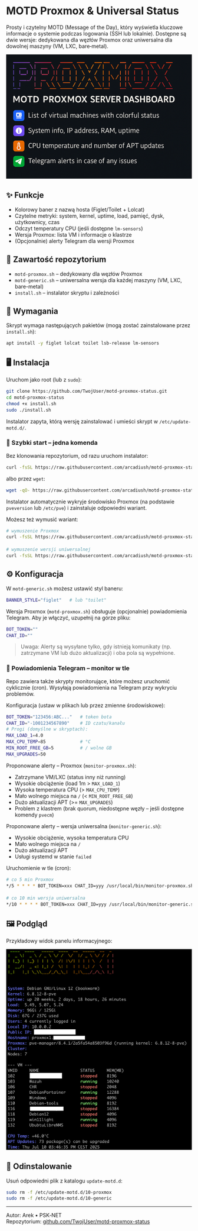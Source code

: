 # MOTD Proxmox & Universal Status

Prosty i czytelny MOTD (Message of the Day), który wyświetla kluczowe informacje o systemie podczas logowania (SSH lub lokalnie). Dostępne są dwie wersje: dedykowana dla węzłów Proxmox oraz uniwersalna dla dowolnej maszyny (VM, LXC, bare‑metal).

![Baner MOTD](banner.png)

## ✨ Funkcje

- Kolorowy baner z nazwą hosta (Figlet/Toilet + Lolcat)
- Czytelne metryki: system, kernel, uptime, load, pamięć, dysk, użytkownicy, czas
- Odczyt temperatury CPU (jeśli dostępne `lm-sensors`)
- Wersja Proxmox: lista VM i informacje o klastrze
- (Opcjonalnie) alerty Telegram dla wersji Proxmox

## 📂 Zawartość repozytorium

- `motd-proxmox.sh` – dedykowany dla węzłów Proxmox
- `motd-generic.sh` – uniwersalna wersja dla każdej maszyny (VM, LXC, bare-metal)
- `install.sh` – instalator skryptu i zależności

## 🧩 Wymagania

Skrypt wymaga następujących pakietów (mogą zostać zainstalowane przez `install.sh`):

```bash
apt install -y figlet lolcat toilet lsb-release lm-sensors
```

## 🖥️ Instalacja

Uruchom jako root (lub z `sudo`):

```bash
git clone https://github.com/TwojUser/motd-proxmox-status.git
cd motd-proxmox-status
chmod +x install.sh
sudo ./install.sh
```

Instalator zapyta, którą wersję zainstalować i umieści skrypt w `/etc/update-motd.d/`.

### 🚀 Szybki start – jedna komenda

Bez klonowania repozytorium, od razu uruchom instalator:

```bash
curl -fsSL https://raw.githubusercontent.com/arcadiush/motd-proxmox-status/main/install.sh | sudo bash
```

albo przez `wget`:

```bash
wget -qO- https://raw.githubusercontent.com/arcadiush/motd-proxmox-status/main/install.sh | sudo bash
```

Instalator automatycznie wykryje środowisko Proxmox (na podstawie `pveversion` lub `/etc/pve`) i zainstaluje odpowiedni wariant. 

Możesz też wymusić wariant:

```bash
# wymuszenie Proxmox
curl -fsSL https://raw.githubusercontent.com/arcadiush/motd-proxmox-status/main/install.sh | INSTALL_VARIANT=proxmox sudo -E bash

# wymuszenie wersji uniwersalnej
curl -fsSL https://raw.githubusercontent.com/arcadiush/motd-proxmox-status/main/install.sh | INSTALL_VARIANT=generic sudo -E bash
```

## ⚙️ Konfiguracja

W `motd-generic.sh` możesz ustawić styl baneru:

```bash
BANNER_STYLE="figlet"   # lub "toilet"
```

Wersja Proxmox (`motd-proxmox.sh`) obsługuje (opcjonalnie) powiadomienia Telegram. Aby je włączyć, uzupełnij na górze pliku:

```bash
BOT_TOKEN=""
CHAT_ID=""
```

> Uwaga: Alerty są wysyłane tylko, gdy istnieją komunikaty (np. zatrzymane VM lub dużo aktualizacji) i oba pola są wypełnione.

### 📣 Powiadomienia Telegram – monitor w tle

Repo zawiera także skrypty monitorujące, które możesz uruchomić cyklicznie (cron). Wysyłają powiadomienia na Telegram przy wykryciu problemów.

Konfiguracja (ustaw w plikach lub przez zmienne środowiskowe):

```bash
BOT_TOKEN="123456:ABC..."   # token bota
CHAT_ID="-1001234567890"    # ID czatu/kanału
# Progi (domyślne w skryptach):
MAX_LOAD_1=4.0
MAX_CPU_TEMP=85             # °C
MIN_ROOT_FREE_GB=5          # / wolne GB
MAX_UPGRADES=50
```

Proponowane alerty – Proxmox (`monitor-proxmox.sh`):
- Zatrzymane VM/LXC (status inny niż running)
- Wysokie obciążenie (load 1m > `MAX_LOAD_1`)
- Wysoka temperatura CPU (> `MAX_CPU_TEMP`)
- Mało wolnego miejsca na `/` (< `MIN_ROOT_FREE_GB`)
- Dużo aktualizacji APT (>= `MAX_UPGRADES`)
- Problem z klastrem (brak quorum, niedostępne węzły – jeśli dostępne komendy `pvecm`)

Proponowane alerty – wersja uniwersalna (`monitor-generic.sh`):
- Wysokie obciążenie, wysoka temperatura CPU
- Mało wolnego miejsca na `/`
- Dużo aktualizacji APT
- Usługi systemd w stanie `failed`

Uruchomienie w tle (cron):

```bash
# co 5 min Proxmox
*/5 * * * * BOT_TOKEN=xxx CHAT_ID=yyy /usr/local/bin/monitor-proxmox.sh >/dev/null 2>&1

# co 10 min wersja uniwersalna
*/10 * * * * BOT_TOKEN=xxx CHAT_ID=yyy /usr/local/bin/monitor-generic.sh >/dev/null 2>&1
```

## 🖼️ Podgląd

Przykładowy widok panelu informacyjnego:

![Panel przykładowy](panel.png)

## 🧹 Odinstalowanie

Usuń odpowiedni plik z katalogu `update-motd.d`:

```bash
sudo rm -f /etc/update-motd.d/10-proxmox
sudo rm -f /etc/update-motd.d/10-generic
```

---

Autor: Arek • PSK‑NET  
Repozytorium: [github.com/TwojUser/motd-proxmox-status](https://github.com/TwojUser/motd-proxmox-status)
